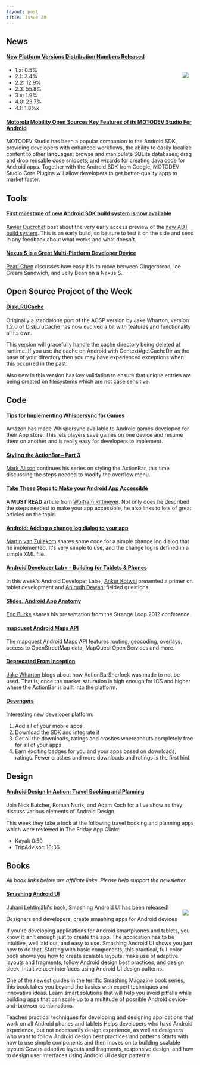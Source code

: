 ```yaml
---
layout: post
title: Issue 28
---
```

## News

#### [New Platform Versions Distribution Numbers Released](http://developer.android.com/about/dashboards/index.html)
<img src="http://chart.apis.google.com/chart?&cht=p&chs=460x245&chd=t:3.9,12.9,55.8,1.9,23.7,1.8&chl=Eclair%20%26%20older|Froyo|GB|HC|ICS|JB&chco=c4df9b,6fad0c&chf=bg,s,00000000&chs=300x150" style="float: right; margin: 1em;" /> 

* 1\.x: 0.5%
* 2\.1: 3.4%
* 2\.2: 12.9%
* 2\.3: 55.8%
* 3\.x: 1.9%
* 4\.0: 23.7%
* 4\.1: 1.8%x

#### [Motorola Mobility Open Sources Key Features of its MOTODEV Studio For Android](http://www.motorola.com/blog/2012/10/01/motorola-mobility-open-sources-key-features-of-its-award-winning-motodev-studio-for-android-app-development-tool/)
MOTODEV Studio has been a popular companion to the Android SDK, providing developers with enhanced workflows, the ability to easily localize content to other languages; browse and manipulate SQLite databases; drag and drop reusable code snippets; and wizards for creating Java code for Android apps. Together with the Android SDK from Google, MOTODEV Studio Core Plugins will allow developers to get better-quality apps to market faster.

## Tools

#### [First milestone of new Android SDK build system is now available](https://plus.google.com/109385828142935151413/posts/XnW7t9XJCMJ)
[Xavier Ducrohet](https://plus.google.com/109385828142935151413) post about the very early access preview of the [new ADT build system](http://tools.android.com/tech-docs/new-build-system). This is an early build, so be sure to test it on the side and send in any feedback about what works and what doesn't.

#### [Nexus S is a Great Multi-Platform Developer Device](https://plus.google.com/108076675731922659261/posts/A3eiwmi28YD)
[Pearl Chen](https://plus.google.com/108076675731922659261) discusses how easy it is to move between Gingerbread, Ice Cream Sandwich, and Jelly Bean on a Nexus S. 

## Open Source Project of the Week

#### [DiskLRUCache](https://github.com/JakeWharton/DiskLruCache)
Originally a standalone port of the AOSP version by Jake Wharton, version 1.2.0 of DiskLruCache has now evolved a bit with features and functionality all its own.

This version will gracefully handle the cache directory being deleted at runtime. If you use the cache on Android with Context#getCacheDir as the base of your directory then you may have experienced exceptions when this occurred in the past.

Also new in this version has key validation to ensure that unique entries are being created on filesystems which are not case sensitive.

## Code

#### [Tips for Implementing Whispersync for Games ](http://www.amazonappstoredev.com/2012/10/tips-for-implementing-whispersync-for-games-and-improving-player-retention.html)
Amazon has made Whispersync available to Android games developed for their App store. This lets players save games on one device and resume them on another and is really easy for developers to implement.

#### [Styling the ActionBar – Part 3](http://blog.stylingandroid.com/archives/1267)
[Mark Alison](https://plus.google.com/101161883485148457960) continues his series on styling the ActionBar, this time discussing the steps needed to modify the overflow menu.

#### [Take These Steps to Make your Android App Accessible](http://www.grokkingandroid.com/steps-to-making-android-app-accessible/)
A **MUST READ** article from [Wolfram Rittmeyer](https://plus.google.com/101948439228765005787). Not only does he described the steps needed to make your app accessible, he also links to lots of great articles on the topic.

#### [Android: Adding a change log dialog to your app](http://martin.cubeactive.com/?p=769)
[Martin van Zuilekom](https://plus.google.com/u/0/108238734975008671651) shares some code for a simple change log dialog that he implemented. It's very simple to use, and the change log is defined in a simple XML file.

#### [Android Developer Lab+ - Building for Tablets & Phones](http://www.youtube.com/watch?v=X9r0slLFVOw)
In this week's Android Developer Lab+, [Ankur Kotwal](https://plus.google.com/113640716072608481822) presented a primer on tablet development and [Anirudh Dewani](https://plus.google.com/115515252844412246887) fielded questions. 

#### [Slides: Android App Anatomy](http://www.slideshare.net/burkeeric/android-app-anatomy)
[Eric Burke](https://plus.google.com/107049228697365395345) shares his presentation from the Strange Loop 2012 conference.

#### [mapquest Android Maps API](http://developer.mapquest.com/web/products/featured/android-maps-api)
The mapquest Android Maps API features routing, geocoding, overlays, access to OpenStreetMap data, MapQuest Open Services and more.

#### [Deprecated From Inception](http://jakewharton.com/deprecated-from-inception/)
[Jake Wharton](https://plus.google.com/108284392618554783657) blogs about how ActionBarSherlock was made to not be used. That is, once the market saturation is high enough for ICS and higher where the ActionBar is built into the platform.

#### [Devengers](http://devengers.com/)
Interesting new developer platform:

1. Add all of your mobile apps
2. Download the SDK and integrate it
2. Get all the downloads, ratings and crashes whereabouts completely free for all of your apps
3. Earn exciting badges for you and your apps based on downloads, ratings. Fewer crashes and more downloads and ratings is the first hint

## Design

#### [Android Design In Action: Travel Booking and Planning](http://www.youtube.com/watch?v=z0j15ytJCIg)
Join Nick Butcher, Roman Nurik, and Adam Koch for a live show as they discuss various elements of Android Design.

This week they take a look at the following travel booking and planning apps which were reviewed in The Friday App Clinic:

* Kayak 0:50
* TripAdvisor: 18:36

## Books

*All book links below are affiliate links. Please help support the newsletter.*

#### [Smashing Android UI](http://amzn.to/SXEAgq)
<img src="http://ecx.images-amazon.com/images/I/516wgPrly9L._SL500_AA300_.jpg" style="float: right; margin: 1em;" /> 

[Juhani Lehtimäki](https://plus.google.com/102272971619910906878)'s book, Smashing Android UI has been released!

Designers and developers, create smashing apps for Android devices

If you're developing applications for Android smartphones and tablets, you know it isn't enough just to create the app. The application has to be intuitive, well laid out, and easy to use. Smashing Android UI shows you just how to do that. Starting with basic components, this practical, full-color book shows you how to create scalable layouts, make use of adaptive layouts and fragments, follow Android design best practices, and design sleek, intuitive user interfaces using Android UI design patterns.

One of the newest guides in the terrific Smashing Magazine book series, this book takes you beyond the basics with expert techniques and innovative ideas. Learn smart solutions that will help you avoid pitfalls while building apps that can scale up to a multitude of possible Android device-and-browser combinations.

Teaches practical techniques for developing and designing applications that work on all Android phones and tablets
Helps developers who have Android experience, but not necessarily design experience, as well as designers who want to follow Android design best practices and patterns
Starts with how to use simple components and then moves on to building scalable layouts
Covers adaptive layouts and fragments, responsive design, and how to design user interfaces using Android UI design patterns


